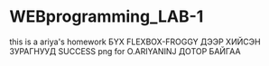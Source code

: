 # WEBprogramming_LAB-1
this is a ariya's homework
БҮХ FLEXBOX-FROGGY ДЭЭР ХИЙСЭН ЗУРАГНУУД SUCCESS png for O.ARIYANINJ ДОТОР БАЙГАА
